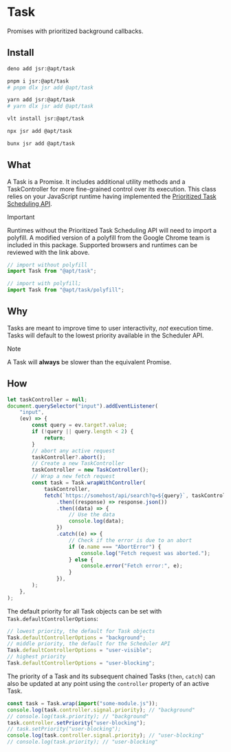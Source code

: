 # Task

Promises with prioritized background callbacks.

## Install

```sh
deno add jsr:@apt/task

pnpm i jsr:@apt/task
# pnpm dlx jsr add @apt/task

yarn add jsr:@apt/task
# yarn dlx jsr add @apt/task

vlt install jsr:@apt/task

npx jsr add @apt/task

bunx jsr add @apt/task
```

## What

A Task is a Promise. It includes additional utility methods and a TaskController
for more fine-grained control over its execution. This class relies on your
JavaScript runtime having implemented the
[Prioritized Task Scheduling API](https://developer.mozilla.org/docs/Web/API/Prioritized_Task_Scheduling_API).

> [!IMPORTANT]
> Runtimes without the Prioritized Task Scheduling API will need to import a
> polyfill. A modified version of a polyfill from the Google Chrome team is
> included in this package. Supported browsers and runtimes can be reviewed with
> the link above.

```js
// import without polyfill
import Task from "@apt/task";

// import with polyfill;
import Task from "@apt/task/polyfill";
```

## Why

Tasks are meant to improve time to user interactivity, _not_ execution time.
Tasks will default to the lowest priority available in the Scheduler API.

> [!NOTE]
> A Task will **always** be slower than the equivalent Promise.

## How

```js
let taskController = null;
document.querySelector("input").addEventListener(
	"input",
	(ev) => {
		const query = ev.target?.value;
		if (!query || query.length < 2) {
			return;
		}
		// abort any active request
		taskController?.abort();
		// Create a new TaskController
		taskController = new TaskController();
		// Wrap a new fetch request
		const task = Task.wrapWithController(
			taskController,
			fetch(`https://somehost/api/search?q=${query}`, taskController)
				.then((response) => response.json())
				.then((data) => {
					// Use the data
					console.log(data);
				})
				.catch((e) => {
					// Check if the error is due to an abort
					if (e.name === "AbortError") {
						console.log("Fetch request was aborted.");
					} else {
						console.error("Fetch error:", e);
					}
				}),
		);
	},
);
```

The default priority for all Task objects can be set with
`Task.defaultControllerOptions`:

```js
// lowest priority, the default for Task objects
Task.defaultControllerOptions = "background";
// middle priority, the default for the Scheduler API
Task.defaultControllerOptions = "user-visible";
// highest priority
Task.defaultControllerOptions = "user-blocking";
```

The priority of a Task and its subsequent chained Tasks (`then`, `catch`) can
also be updated at any point using the `controller` property of an active Task.

```js
const task = Task.wrap(import("some-module.js"));
console.log(task.controller.signal.priority); // "background"
// console.log(task.priority); // "background"
task.controller.setPriority("user-blocking");
// task.setPriority("user-blocking");
console.log(task.controller.signal.priority); // "user-blocking"
// console.log(task.priority); // "user-blocking"
```
